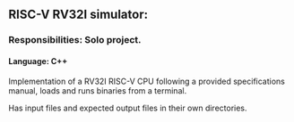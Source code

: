 ## RISC-V RV32I simulator:
  ### Responsibilities: Solo project.
  #### Language: C++
  
  Implementation of a RV32I RISC-V CPU following a provided specifications manual, loads and runs binaries from a terminal.

  Has input files and expected output files in their own directories.